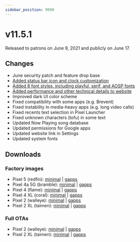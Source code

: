 ```yaml
---
sidebar_position: 9990
---
```


# v11.5.1

Released to patrons on June 9, 2021 and publicly on June 17.

## Changes

- June security patch and feature drop base
- [Added status bar icon and clock customization](../discover/screenshots.mdx#customization)
- [Added 8 font styles, including playful, serif, and AOSP fonts](../discover/screenshots.mdx#fonts)
- [Added performance and other technical details to website](../developers/details/performance.md)
- Improved dark UI color scheme
- Fixed compatibility with some apps (e.g. Brevent)
- Fixed instability in media-heavy apps (e.g. long video calls)
- Fixed recents text selection in Pixel Launcher
- Fixed unknown characters (tofu) in some text
- Updated Now Playing song database
- Updated permissions for Google apps
- Updated website link in Settings
- Updated system fonts

## Downloads

### Factory images

- Pixel 5 (redfin): [minimal](https://github.com/ProtonAOSP/android_device_google_redbull/releases/download/v11.5.1/proton-aosp_redfin-factory_11.5.1.zip) | [gapps](https://github.com/ProtonAOSP/android_device_google_redbull/releases/download/v11.5.1/proton-aosp_redfin-factory_11.5.1-gapps.zip)
- Pixel 4a 5G (bramble): [minimal](https://github.com/ProtonAOSP/android_device_google_redbull/releases/download/v11.5.1/proton-aosp_bramble-factory_11.5.1.zip) | [gapps](https://github.com/ProtonAOSP/android_device_google_redbull/releases/download/v11.5.1/proton-aosp_bramble-factory_11.5.1-gapps.zip)
- Pixel 4 (flame): [minimal](https://github.com/ProtonAOSP/android_device_google_redbull/releases/download/v11.5.1/proton-aosp_flame-factory_11.5.1.zip) | [gapps](https://github.com/ProtonAOSP/android_device_google_redbull/releases/download/v11.5.1/proton-aosp_flame-factory_11.5.1-gapps.zip)
- Pixel 4 XL (coral): [minimal](https://github.com/ProtonAOSP/android_device_google_redbull/releases/download/v11.5.1/proton-aosp_coral-factory_11.5.1.zip) | [gapps](https://github.com/ProtonAOSP/android_device_google_redbull/releases/download/v11.5.1/proton-aosp_coral-factory_11.5.1-gapps.zip)
- Pixel 2 (walleye): [minimal](https://github.com/ProtonAOSP/android_device_google_wahoo/releases/download/v11.5.1/proton-aosp_walleye-factory_11.5.1.zip) | [gapps](https://github.com/ProtonAOSP/android_device_google_wahoo/releases/download/v11.5.1/proton-aosp_walleye-factory_11.5.1-gapps.zip)
- Pixel 2 XL (taimen): [minimal](https://github.com/ProtonAOSP/android_device_google_wahoo/releases/download/v11.5.1/proton-aosp_taimen-factory_11.5.1.zip) | [gapps](https://github.com/ProtonAOSP/android_device_google_wahoo/releases/download/v11.5.1/proton-aosp_taimen-factory_11.5.1-gapps.zip)

### Full OTAs

- Pixel 2 (walleye): [minimal](https://github.com/ProtonAOSP/android_device_google_wahoo/releases/download/v11.5.1/proton-aosp_walleye-ota_11.5.1.zip) | [gapps](https://github.com/ProtonAOSP/android_device_google_wahoo/releases/download/v11.5.1/proton-aosp_walleye-ota_11.5.1-gapps.zip)
- Pixel 2 XL (taimen): [minimal](https://github.com/ProtonAOSP/android_device_google_wahoo/releases/download/v11.5.1/proton-aosp_taimen-ota_11.5.1.zip) | [gapps](https://github.com/ProtonAOSP/android_device_google_wahoo/releases/download/v11.5.1/proton-aosp_taimen-ota_11.5.1-gapps.zip)
